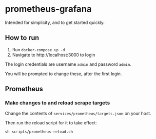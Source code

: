 # prometheus-grafana

Intended for simplicity, and to get started quickly.

## How to run

1. Run `docker-compose up -d`
2. Navigate to http://localhost:3000 to login

The login credentials are username `admin` and password `admin`. 

You will be prompted to change these, after the first login.

## Prometheus

### Make changes to and reload scrape targets
Change the contents of `services/prometheus/targets.json` on your host. 

Then run the reload script for it to take effect:
```
sh scripts/prometheus-reload.sh
```